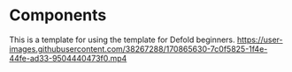 # Components
This is a template for using the template for Defold beginners.
https://user-images.githubusercontent.com/38267288/170865630-7c0f5825-1f4e-44fe-ad33-9504440473f0.mp4

